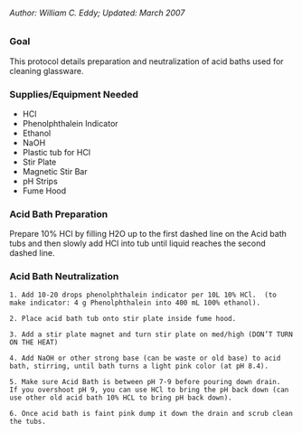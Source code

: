 ###### Author: William C. Eddy; Updated: March 2007

### Goal

This protocol details preparation and neutralization of acid baths used
for cleaning glassware.

### Supplies/Equipment Needed

-   HCl
-   Phenolphthalein Indicator
-   Ethanol
-   NaOH
-   Plastic tub for HCl
-   Stir Plate
-   Magnetic Stir Bar
-   pH Strips
-   Fume Hood

### Acid Bath Preparation

Prepare 10% HCl by filling H2O up to the first dashed line on the Acid
bath tubs and then slowly add HCl into tub until liquid reaches the
second dashed line.

### Acid Bath Neutralization

    1. Add 10-20 drops phenolphthalein indicator per 10L 10% HCl.  (to make indicator: 4 g Phenolphthalein into 400 mL 100% ethanol).

    2. Place acid bath tub onto stir plate inside fume hood.

    3. Add a stir plate magnet and turn stir plate on med/high (DON’T TURN ON THE HEAT)

    4. Add NaOH or other strong base (can be waste or old base) to acid bath, stirring, until bath turns a light pink color (at pH 8.4).  

    5. Make sure Acid Bath is between pH 7-9 before pouring down drain.  If you overshoot pH 9, you can use HCl to bring the pH back down (can use other old acid bath 10% HCL to bring pH back down).  

    6. Once acid bath is faint pink dump it down the drain and scrub clean the tubs.
